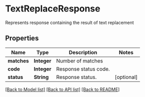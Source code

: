 ﻿
# TextReplaceResponse
Represents response containing the result of text replacement

## Properties
Name | Type | Description | Notes
------------ | ------------- | ------------- | -------------
**matches** | **Integer** | Number of matches | 
**code** | **Integer** | Response status code. | 
**status** | **String** | Response status. | [optional]


[[Back to Model list]](../../README.md#documentation-for-models) [[Back to API list]](../../README.md#documentation-for-api-endpoints) [[Back to README]](../../README.md)


